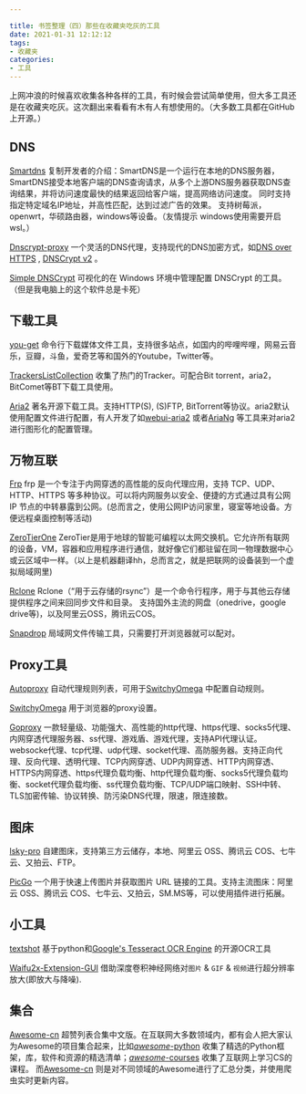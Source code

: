 ```yaml
---

title: 书签整理（四）那些在收藏夹吃灰的工具
date: 2021-01-31 12:12:12
tags: 
- 收藏夹 
categories: 
- 工具
---
```


上网冲浪的时候喜欢收集各种各样的工具，有时候会尝试简单使用，但大多工具还是在收藏夹吃灰。这次翻出来看看有木有人有想使用的。（大多数工具都在GitHub上开源。）

## DNS

[Smartdns](https://github.com/pymumu/smartdns) 复制开发者的介绍：SmartDNS是一个运行在本地的DNS服务器，SmartDNS接受本地客户端的DNS查询请求，从多个上游DNS服务器获取DNS查询结果，并将访问速度最快的结果返回给客户端，提高网络访问速度。 同时支持指定特定域名IP地址，并高性匹配，达到过滤广告的效果。
支持树莓派，openwrt，华硕路由器，windows等设备。（友情提示 windows使用需要开启wsl。）

[Dnscrypt-proxy](https://github.com/DNSCrypt/dnscrypt-proxy) 一个灵活的DNS代理，支持现代的DNS加密方式，如[DNS over HTTPS](https://www.wikiwand.com/zh/DNS_over_HTTPS) , [DNSCrypt v2](https://dnscrypt.info/protocol) 。 

[Simple DNSCrypt](https://simplednscrypt.org/) 可视化的在 Windows 环境中管理配置 DNSCrypt 的工具。（但是我电脑上的这个软件总是卡死）

## 下载工具

[you-get](https://github.com/soimort/you-get) 命令行下载媒体文件工具，支持很多站点，如国内的哔哩哔哩，网易云音乐，豆瓣，斗鱼，爱奇艺等和国外的Youtube，Twitter等。

[TrackersListCollection](https://github.com/XIU2/TrackersListCollection) 收集了热门的Tracker。可配合Bit torrent，aria2，BitComet等BT下载工具使用。

[Aria2](https://github.com/aria2/aria2) 著名开源下载工具。支持HTTP(S), (S)FTP, BitTorrent等协议。aria2默认使用配置文件进行配置，有人开发了如[webui-aria2](https://github.com/ziahamza/webui-aria2) 或者[AriaNg](https://github.com/mayswind/AriaNg) 等工具来对aria2进行图形化的配置管理。

## 万物互联

[Frp](https://github.com/fatedier/frp) frp 是一个专注于内网穿透的高性能的反向代理应用，支持 TCP、UDP、HTTP、HTTPS 等多种协议。可以将内网服务以安全、便捷的方式通过具有公网 IP 节点的中转暴露到公网。(总而言之，使用公网IP访问家里，寝室等地设备。方便远程桌面控制等活动)

[ZeroTierOne](https://github.com/zerotier/ZeroTierOne) ZeroTier是用于地球的智能可编程以太网交换机。它允许所有联网的设备，VM，容器和应用程序进行通信，就好像它们都驻留在同一物理数据中心或云区域中一样。（以上是机器翻译hh，总而言之，就是把联网的设备装到一个虚拟局域网里)

[Rclone](https://github.com/rclone/rclone) Rclone（“用于云存储的rsync”）是一个命令行程序，用于与其他云存储提供程序之间来回同步文件和目录。 支持国外主流的网盘（onedrive，google drive等)，以及阿里云OSS，腾讯云COS。

[Snapdrop](https://onedoes.github.io/snapdrop/) 局域网文件传输工具，只需要打开浏览器就可以配对。



## Proxy工具

[Autoproxy](https://github.com/aglent/autoproxy) 自动代理规则列表，可用于[SwitchyOmega](https://github.com/FelisCatus/SwitchyOmega) 中配置自动规则。

[SwitchyOmega](https://github.com/FelisCatus/SwitchyOmega) 用于浏览器的proxy设置。

[Goproxy](https://github.com/snail007/goproxy) 一款轻量级、功能强大、高性能的http代理、https代理、socks5代理、内网穿透代理服务器、ss代理、游戏盾、游戏代理，支持API代理认证。websocke代理、tcp代理、udp代理、socket代理、高防服务器。支持正向代理、反向代理、透明代理、TCP内网穿透、UDP内网穿透、HTTP内网穿透、HTTPS内网穿透、https代理负载均衡、http代理负载均衡、socks5代理负载均衡、socket代理负载均衡、ss代理负载均衡、TCP/UDP端口映射、SSH中转、TLS加密传输、协议转换、防污染DNS代理，限速，限连接数。



## 图床

[lsky-pro](https://github.com/wisp-x/lsky-pro) 自建图床，支持第三方云储存，本地、阿里云 OSS、腾讯云 COS、七牛云、又拍云、FTP。

[PicGo](https://github.com/Molunerfinn/PicGo) 一个用于快速上传图片并获取图片 URL 链接的工具。支持主流图床：阿里云 OSS、腾讯云 COS、七牛云、又拍云，SM.MS等，可以使用插件进行拓展。

## 小工具

[textshot](https://github.com/ianzhao05/textshot) 基于python和[Google's Tesseract OCR Engine](https://github.com/tesseract-ocr/tesseract) 的开源OCR工具

[Waifu2x-Extension-GUI](https://github.com/AaronFeng753/Waifu2x-Extension-GUI) 借助深度卷积神经网络对`图片` & `GIF` & `视频`进行超分辨率放大(即放大与降噪). 

## 集合

[Awesome-cn](https://github.com/icopy-site/awesome-cn) 超赞列表合集中文版。在互联网大多数领域内，都有会人把大家认为Awesome的项目集合起来，比如[*awesome*-python](https://github.com/vinta/awesome-python) 收集了精选的Python框架，库，软件和资源的精选清单；[*awesome*-courses](https://github.com/prakhar1989/awesome-courses) 收集了互联网上学习CS的课程。 而[Awesome-cn](https://github.com/icopy-site/awesome-cn)  则是对不同领域的Awesome进行了汇总分类，并使用爬虫实时更新内容。



